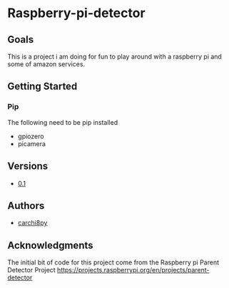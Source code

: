 # Raspberry-pi-detector
## Goals
This is a project i am doing for fun to play around with a raspberry pi and some of amazon services.
## Getting Started
### Pip
The following need to be pip installed
* gpiozero
* picamera
## Versions
* [0.1](https://carchi8py.com/2021/01/08/setting-up-the-raspberry-pi/)
## Authors
* [carchi8py](https://www.carchi8py.com)

## Acknowledgments
The initial bit of code for this project come from the Raspberry pi Parent Detector Project
https://projects.raspberrypi.org/en/projects/parent-detector